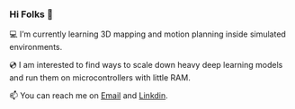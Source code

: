 ### Hi Folks 👋

💻 I’m currently learning 3D mapping and motion planning inside simulated environments.

💿 I am interested to find ways to scale down heavy deep learning models and run them on microcontrollers with little RAM.



📫 You can reach me on [Email](mailto:yohan.legars@gmail.com) and [Linkdin](https://www.linkedin.com/in/yohan-le-gars-3264731b4/).
